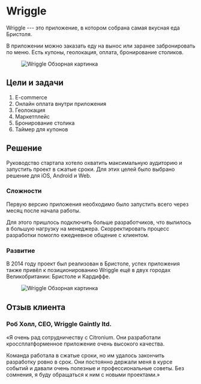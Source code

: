 # Wriggle

Wriggle --- это приложение, в котором собрана самая вкусная еда Бристоля.

В приложении можно заказать еду на вынос или заранее забронировать по меню. Есть купоны, геолокация, оплата, бронирование столиков.

<figure>
    <img src="{{ site.baseurl }}/assets/img/projects/wriggle/wriggle-1-overview.png" alt="Wriggle Обзорная картинка"/>
</figure>

## Цели и задачи

1. E-commerce
1. Онлайн оплата внутри приложения
1. Геолокация
1. Маркетплейс
1. Бронирование столика
1. Таймер для купонов

## Решение

Руководство стартапа хотело охватить максимальную аудиторию и запустить проект в сжатые сроки. Для этих целей было выбрано решение для iOS, Android и Web.

### Сложности

Первую версию приложения необходимо было запустить всего через месяц после начала работы.

Для этого пришлось подключить больше разработчиков, что вылилось в большую нагрузку на менеджера. Скорректировать процесс разработки помогло ежедневное общение с клиентом.

### Развитие

В 2014 году проект был реализован в Бристоле, успех приложения также привёл к позиционированию Wriggle ещё в двух городах Великобритании: Бристоле и Кардиффе.

<figure>
    <img src="{{ site.baseurl }}/assets/img/projects/wriggle/wriggle-2-filtration.png" alt="Wriggle Обзорная картинка"/>
</figure>

## Отзыв клиента

### Роб Холл, CEO, Wriggle Gaintly ltd.

«Я очень рад сотрудничеству с Citronium. Они разработали кроссплатформенное приложение очень высокого качества.

Команда работала в сжатые сроки, но им удалось закончить разработку ровно в срок.
Они постоянно держали меня в курсе событий и давали очень полезные и профессиональные советы.
Без сомнения, я буду обращаться к ним с новыми проектами.»
